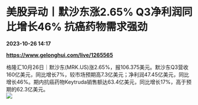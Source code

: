 # 美股异动丨默沙东涨2.65% Q3净利润同比增长46% 抗癌药物需求强劲

**2023-10-26 14:17**

**https://www.gelonghui.com/live/1265565**

格隆汇10月26日｜默沙东(MRK.US)涨2.65%，报106.375美元。默沙东Q3营收160亿美元，同比增长7%，较市场预期高7.3亿美元；净利润47.45亿美元，同比增长46%。期内抗癌药物Keytruda销售额达63.4亿美元，同比增长17%，高于预期的62.3亿美元。  
![](https://img5.gelonghui.com/live/10252-6ba395a1-081b-4a8d-aec7-e9576c126f81.jpg)
